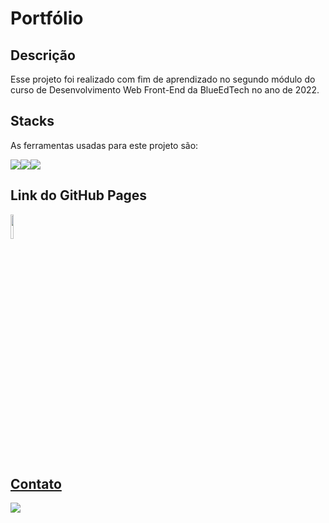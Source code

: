 # Portfólio

## Descrição
Esse projeto foi realizado com fim de aprendizado no segundo módulo do curso de Desenvolvimento Web Front-End da BlueEdTech no ano de 2022.

## Stacks
As ferramentas usadas para este projeto são:

<div style="display: flex">
    <img src="https://img.icons8.com/color/96/000000/javascript--v1.png"/>
    <img src="https://img.icons8.com/color/96/000000/html-5--v2.png"/>
    <img src="https://img.icons8.com/ios-filled/100/000000/css3.png"/>

</div>

## Link do GitHub Pages
<a href="https://biahlages.github.io/portfolio/" target="_blank"><img src="./assets/img.codeicon.png" style="width:10%">


## Contato

<a href="https://www.linkedin.com/in/beatriz-lages-melga%C3%A7o-036553218/" target="_blank">
    <img src="https://img.icons8.com/color/96/000000/linkedin-circled--v1.png"/>
</a>
